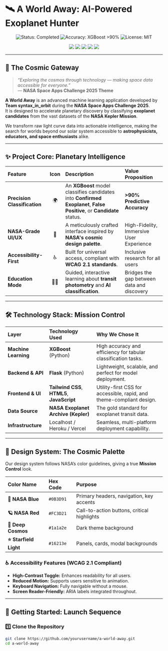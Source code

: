 # 🛰️ A World Away: AI-Powered Exoplanet Hunter  

<p align="center">
  <img src="https://img.shields.io/badge/Status-Project%20Completed-0B3D91?style=for-the-badge&logo=appveyor&logoColor=white" alt="Status: Completed">
  <img src="https://img.shields.io/badge/Accuracy-XGBoost%20%3E90%25-FC3D21?style=for-the-badge&logo=databricks&logoColor=white" alt="Accuracy: XGBoost >90%">
  <img src="https://img.shields.io/badge/License-MIT-16213E?style=for-the-badge&logo=github&logoColor=white" alt="License: MIT">
</p>

<p align="center">
  <img src="https://img.shields.io/badge/Python-3.9%2B-3776AB?style=for-the-badge&logo=python&logoColor=white">
  <img src="https://img.shields.io/badge/Flask-2.0-000000?style=for-the-badge&logo=flask&logoColor=white">
  <img src="https://img.shields.io/badge/TailwindCSS-3.0-06B6D4?style=for-the-badge&logo=tailwindcss&logoColor=white">
  <img src="https://img.shields.io/badge/Deployed%20On-Heroku%20%7C%20Vercel-430098?style=for-the-badge&logo=heroku&logoColor=white">
  <img src="https://img.shields.io/badge/Data%20Source-NASA%20Exoplanet%20Archive-FF6F00?style=for-the-badge&logo=nasa&logoColor=white">
</p>

---

## 🌌 The Cosmic Gateway  

> *“Exploring the cosmos through technology — making space data accessible for everyone.”*  
> — **NASA Space Apps Challenge 2025 Theme**  

**A World Away** is an advanced machine learning application developed by **Team syntax_in_orbit** during the **NASA Space Apps Challenge 2025**.  
It is designed to accelerate planetary discovery by classifying **exoplanet candidates** from the vast datasets of the **NASA Kepler Mission**.  

We transform raw light curve data into actionable intelligence, making the search for worlds beyond our solar system accessible to **astrophysicists, educators, and space enthusiasts** alike.  

---

## ✨ Project Core: Planetary Intelligence  

| Feature | Icon | Description | Value Proposition |
| :--- | :---: | :--- | :--- |
| **Precision Classification** | 🌍 | An **XGBoost** model classifies candidates into **Confirmed Exoplanet**, **False Positive**, or **Candidate** status. | **>90% Predictive Accuracy** |
| **NASA-Grade UI/UX** | 🎨 | A meticulously crafted interface inspired by **NASA's cosmic design palette**. | High-Fidelity, Immersive User Experience |
| **Accessibility-First** | ♿ | Built for universal access, compliant with **WCAG 2.1 standards**. | Inclusive research for all users |
| **Education Mode** | 🧑‍🎓 | Guided, interactive learning about **transit photometry** and **AI classification**. | Bridges the gap between data and discovery |

---

## 🛠️ Technology Stack: Mission Control  

| Layer | Technology Used | Why We Chose It |
| :--- | :--- | :--- |
| **Machine Learning** | **XGBoost** (Python) | High accuracy and efficiency for tabular classification tasks. |
| **Backend & API** | **Flask** (Python) | Lightweight, scalable, and perfect for model deployment. |
| **Frontend & UI** | **Tailwind CSS**, **HTML5**, **JavaScript** | Utility-first CSS for accessible, rapid, and theme-compliant design. |
| **Data Source** | **NASA Exoplanet Archive (Kepler)** | The gold standard for exoplanet transit data. |
| **Infrastructure** | Localhost / Heroku / Vercel | Seamless, multi-platform deployment capability. |

---

## 🎨 Design System: The Cosmic Palette  

Our design system follows NASA’s color guidelines, giving a true **Mission Control** look.  

| Color Name | Hex Code | Purpose |
| :--- | :--- | :--- |
| **🚀 NASA Blue** | `#0B3D91` | Primary headers, navigation, key accents |
| **🪐 NASA Red** | `#FC3D21` | Call-to-action buttons, critical highlights |
| **🌌 Deep Cosmos** | `#1a1a2e` | Dark theme background |
| **⭐ Starfield Light** | `#16213e` | Panels, cards, modal backgrounds |

### ♿ Accessibility Features (WCAG 2.1 Compliant)  
- **High-Contrast Toggle:** Enhances readability for all users.  
- **Reduced Motion:** Supports users sensitive to animation.  
- **Keyboard Navigation:** Fully navigable without a mouse.  
- **Screen Reader-Friendly:** ARIA labels integrated throughout.  

---

## 🚀 Getting Started: Launch Sequence  

### 1️⃣ Clone the Repository  
```bash
git clone https://github.com/yourusername/a-world-away.git
cd a-world-away
